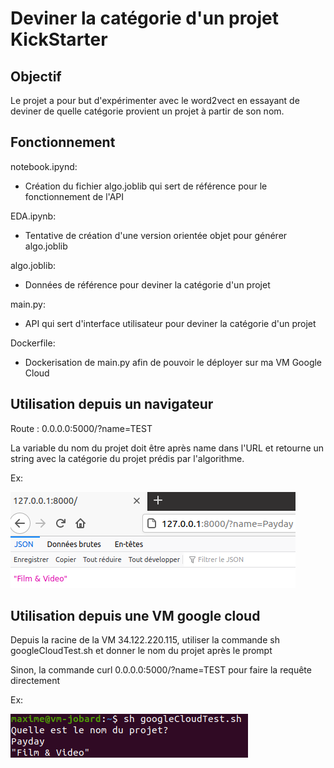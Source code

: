 # Deviner la catégorie d'un projet KickStarter

## Objectif

Le projet a pour but d'expérimenter avec le word2vect en essayant de deviner de quelle catégorie provient un projet à partir de son nom.

## Fonctionnement

notebook.ipynd:

- Création du fichier algo.joblib qui sert de référence pour le fonctionnement de l'API

EDA.ipynb:

- Tentative de création d'une version orientée objet pour générer algo.joblib

algo.joblib:

- Données de référence pour deviner la catégorie d'un projet

main.py:

- API qui sert d'interface utilisateur pour deviner la catégorie d'un projet

Dockerfile:

- Dockerisation de main.py afin de pouvoir le déployer sur ma VM Google Cloud

## Utilisation depuis un navigateur

Route : 0.0.0.0:5000/?name=TEST

La variable du nom du projet doit être après name dans l'URL et retourne un string avec la catégorie du projet prédis par l'algorithme.

Ex:

![](images/payday.png)

## Utilisation depuis une VM google cloud

Depuis la racine de la VM 34.122.220.115, utiliser la commande sh googleCloudTest.sh et donner le nom du projet après le prompt

Sinon, la commande curl 0.0.0.0:5000/?name=TEST pour faire la requête directement

Ex:

![](images/payday2.png)